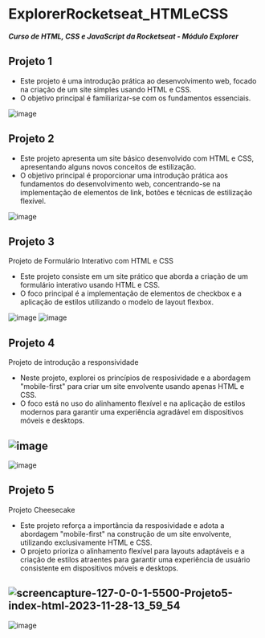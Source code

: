 # ExplorerRocketseat_HTMLeCSS
  ***Curso de HTML, CSS e JavaScript da Rocketseat - Módulo Explorer***

## Projeto 1

- Este projeto é uma introdução prática ao desenvolvimento web, focado na criação de um site simples usando HTML e CSS.
- O objetivo principal é familiarizar-se com os fundamentos essenciais.

![image](https://github.com/AndreRamos-py/ExplorerRocketseat_HTMLeCSS/assets/83097746/71ab1e28-842d-4c55-93fa-12d202fb0c2b)


## Projeto 2

- Este projeto apresenta um site básico desenvolvido com HTML e CSS, apresentando alguns novos conceitos de estilização.
- O objetivo principal é proporcionar uma introdução prática aos fundamentos do desenvolvimento web, concentrando-se na implementação de elementos de link, botões e técnicas de estilização flexível.

![image](https://github.com/AndreRamos-py/ExplorerRocketseat_HTMLeCSS/assets/83097746/8afbd186-13c6-4859-bf27-b53405c64ede)


## Projeto 3

Projeto de Formulário Interativo com HTML e CSS

- Este projeto consiste em um site prático que aborda a criação de um formulário interativo usando HTML e CSS.
- O foco principal é a implementação de elementos de checkbox e a aplicação de estilos utilizando o modelo de layout flexbox.

![image](https://github.com/AndreRamos-js/ExplorerRocketseat_HTMLeCSS/assets/83097746/6518c68c-24f2-4181-9747-cd086e5316d2)
![image](https://github.com/AndreRamos-js/ExplorerRocketseat_HTMLeCSS/assets/83097746/ce3efbb1-7a9c-4ee8-93f5-e8d7f2033f1a)


## Projeto 4

Projeto de introdução a responsividade

- Neste projeto, explorei os princípios de resposividade e a abordagem "mobile-first" para criar um site envolvente usando apenas HTML e CSS.
- O foco está no uso do alinhamento flexível e na aplicação de estilos modernos para garantir uma experiência agradável em dispositivos móveis e desktops.

![image](https://github.com/AndreRamos-js/ExplorerRocketseat_HTMLeCSS/assets/83097746/aada3691-fff8-4035-b2e7-4caa880de465)
-
![image](https://github.com/AndreRamos-js/ExplorerRocketseat_HTMLeCSS/assets/83097746/45e9cf86-13f1-423d-be7c-7574e4fa6bfb)

## Projeto 5

Projeto Cheesecake

- Este projeto reforça a importância da resposividade e adota a abordagem "mobile-first" na construção de um site envolvente, utilizando exclusivamente HTML e CSS.
- O projeto prioriza o alinhamento flexível para layouts adaptáveis e a criação de estilos atraentes para garantir uma experiência de usuário consistente em dispositivos móveis e desktops.

![screencapture-127-0-0-1-5500-Projeto5-index-html-2023-11-28-13_59_54](https://github.com/AndreRamos-js/ExplorerRocketseat_HTMLeCSS/assets/83097746/3acc2b9e-0130-41d9-a3fe-1d12f05ce44c)
-
![image](https://github.com/AndreRamos-js/ExplorerRocketseat_HTMLeCSS/assets/83097746/a1922cad-9333-43b3-83b9-6a695a53efa6)

